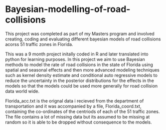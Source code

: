 # Bayesian-modelling-of-road-collisions
This project was completed as part of my Masters program and involved creating, coding and evaluating different bayesian models of road collisions acorss 51 traffic zones in Florida. 

This was a 9 month project initally coded in R and later translated into python for learning purposes. In this project we aim to use Bayesian methods to model the rate of road collisions in the state of Florida using spatial and seasonal effects and then more advanced modeling techniques such as kernel density estimate and conditional auto regressive models to reduce the uncertainty in the posterior distributions for the effects in the models so that the models could be used more generally for road collision data world wide.

Florida_acc.txt is the orignal data i recieved from the department of transportation and it was accompanied by a file, Florida_coord.txt, containing the co-ordinates of the centriods of each of the 51 traffic zones. The file contains a lot of missing data but its assumed to be missing at random so it is able to be dropped without consequence to the models. 
